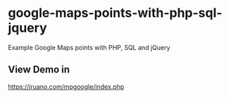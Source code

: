 # google-maps-points-with-php-sql-jquery
Example Google Maps points with PHP, SQL and jQuery
## View Demo in
<a href="https://jruano.com/mpgoogle/index.php" target="_blank">https://jruano.com/mpgoogle/index.php</a>
